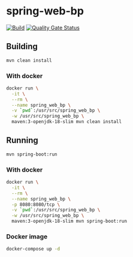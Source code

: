 # spring-web-bp

[![Build](https://github.com/ViBiOh/spring-web-bp/workflows/Build/badge.svg)](https://github.com/ViBiOh/spring-web-bp/actions)
[![Quality Gate Status](https://sonarcloud.io/api/project_badges/measure?project=ViBiOh_spring-web-bp&metric=alert_status)](https://sonarcloud.io/dashboard?id=ViBiOh_spring-web-bp)

## Building

```bash
mvn clean install
```

### With docker

```bash
docker run \
  -it \
  --rm \
  --name spring_web_bp \
  -v `pwd`:/usr/src/spring_web_bp \
  -w /usr/src/spring_web_bp \
  maven:3-openjdk-18-slim mvn clean install
```

## Running

```bash
mvn spring-boot:run
```

### With docker

```bash
docker run \
  -it \
  --rm \
  --name spring_web_bp \
  -p 8080:8080/tcp \
  -v `pwd`:/usr/src/spring_web_bp \
  -w /usr/src/spring_web_bp \
  maven:3-openjdk-18-slim mvn spring-boot:run
```

### Docker image

```bash
docker-compose up -d
```
